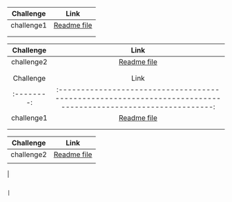 | Challenge  |                                                     Link                                                      |
| :--------: | :-----------------------------------------------------------------------------------------------------------: |
| challenge1 | [Readme file](https://github.com/GhadeerKh9/data-structures-and-algorithms401/blob/main/challenge1/README.md) |
|            |                                                                                                               |
|            |                                                                                                               |

| Challenge  |                                                     Link                                                      |
| :--------: | :-----------------------------------------------------------------------------------------------------------: |
| challenge2 | [Readme file](https://github.com/GhadeerKh9/data-structures-and-algorithms401/blob/main/challenge2/README.md) |
|            |                                                                                                               |
|            |                                                                                                               |
| Challenge  |                                                     Link                                                      |
| :--------: | :-----------------------------------------------------------------------------------------------------------: |
| challenge1 | [Readme file](https://github.com/GhadeerKh9/data-structures-and-algorithms401/blob/main/challenge3/README.md) |
|            |                                                                                                               |
|            |                                                                                                               |

| Challenge  |                                                     Link                                                      |
| :--------: | :-----------------------------------------------------------------------------------------------------------: |
| challenge2 | [Readme file](https://github.com/GhadeerKh9/data-structures-and-algorithms401/blob/main/challenge3/README.md) |
|            |                                                                                                               |

|

                                                                                                    |
